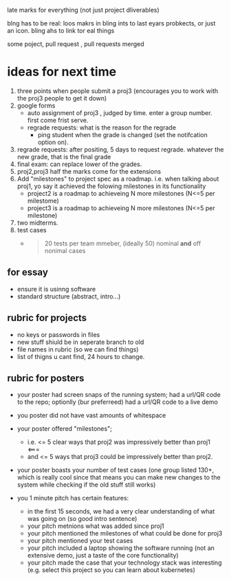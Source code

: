 late marks for everything (not just project dliverables)

blng has to be real: loos makrs in bling ints to last eyars probkects, or just an icon. bling ahs to link tor eal things

some poject, pull request , pull requests merged

# ideas for next time

1. three points when people submit a proj3 (encourages you to work with the proj3 people to get it down)
2. google forms
   - auto assignment of proj3 , judged by time. enter a group number. first come frist serve.
   - regrade requests: what is the reason for the regrade
     - ping student when the grade is changed (set the notifcation option on). 
3. regrade requests: after positing, 5 days to request regrade. whatever the new grade, that is the final grade
4. final exam: can replace lower of the grades.
5. proj2,proj3 half the marks come for the extensions
6. Add "milestones" to project spec as a roadmap. i.e. when talking about proj1, yo say it achieved the folowing milestones in its functionality
   - project2 is a roadmap to achieveing N more milestones (N<=5 per milestome)
   - project3 is a roadmap to achieveing N more milestones (N<=5 per milestone)
7. two midterms.
8. test cases
    - > 20 tests per team mmeber, (ideally 50)
      > nominal **and** off nonimal cases

## for essay
- ensure it is usinng software
- standard structure (abstract, intro...)

## rubric for projects
- no keys or passwords in files
- new stuff shiuld be in seperate branch to old
- file names in rubric (so we can find things)
- list of thigns u cant find, 24 hours to change. 

## rubric for posters

- your poster had screen snaps of the running system; had a url/QR code to the repo; optionlly (bur preferreed) had a url/QR code to a live demo
- you poster did not have vast amounts of whitespace

- your poster offered "milestones"; 
  - i.e. <= 5  clear ways that proj2 was impressively better than proj1 <===
  - and  <= 5 ways that proj3 could be impressively better than proj2.

- your poster boasts your number of test cases (one group listed 130+, which is really cool since that means you can  make new changes to the system while checking if the old stuff still works)

- you 1 minute pitch has certain features:
  - in the first 15 seconds, we had a very clear understanding of what was going on (so good intro sentence)
  - your pitch metnions what was added since proj1
  - your pitch mentioned the milestones of what could be done for proj3
  - your pitch mentioned your test cases
  - your pitch included a laptop showing the software  running  (not an extensive demo, just a taste of the core functionality)
  - your pitch made the case that your technology stack was interesting (e.g. select this project so you can
    learn about kubernetes)
